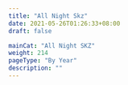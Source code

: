 ```yaml
---
title: "All Night Skz"
date: 2021-05-26T01:26:33+08:00
draft: false

mainCat: "All Night SKZ"
weight: 214
pageType: "By Year"
description: ""
---
```

